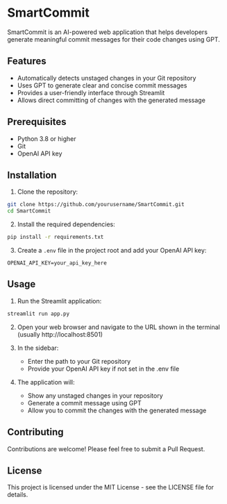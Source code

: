 # SmartCommit

SmartCommit is an AI-powered web application that helps developers generate meaningful commit messages for their code changes using GPT.

## Features

- Automatically detects unstaged changes in your Git repository
- Uses GPT to generate clear and concise commit messages
- Provides a user-friendly interface through Streamlit
- Allows direct committing of changes with the generated message

## Prerequisites

- Python 3.8 or higher
- Git
- OpenAI API key

## Installation

1. Clone the repository:
```bash
git clone https://github.com/yourusername/SmartCommit.git
cd SmartCommit
```

2. Install the required dependencies:
```bash
pip install -r requirements.txt
```

3. Create a `.env` file in the project root and add your OpenAI API key:
```
OPENAI_API_KEY=your_api_key_here
```

## Usage

1. Run the Streamlit application:
```bash
streamlit run app.py
```

2. Open your web browser and navigate to the URL shown in the terminal (usually http://localhost:8501)

3. In the sidebar:
   - Enter the path to your Git repository
   - Provide your OpenAI API key if not set in the .env file

4. The application will:
   - Show any unstaged changes in your repository
   - Generate a commit message using GPT
   - Allow you to commit the changes with the generated message

## Contributing

Contributions are welcome! Please feel free to submit a Pull Request.

## License

This project is licensed under the MIT License - see the LICENSE file for details. 